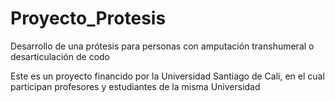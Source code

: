 # Proyecto_Protesis
Desarrollo de una prótesis para personas con amputación transhumeral o desarticulación de codo

Este es un proyecto financido por la Universidad Santiago de Cali, en el cual participan profesores y estudiantes de la misma Universidad
